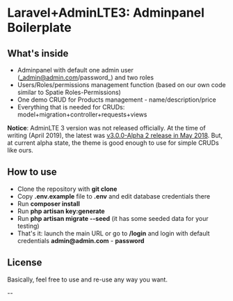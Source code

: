 # Laravel+AdminLTE3: Adminpanel Boilerplate

## What's inside

- Adminpanel with default one admin user (_admin@admin.com/password_) and two roles
- Users/Roles/permissions management function (based on our own code similar to Spatie Roles-Permissions)
- One demo CRUD for Products management - name/description/price
- Everything that is needed for CRUDs: model+migration+controller+requests+views

__Notice__: AdminLTE 3 version was not released officially. At the time of writing (April 2019), the latest was [v3.0.0-Alpha 2 release in May 2018](https://github.com/ColorlibHQ/AdminLTE/releases/tag/v3.0.0-alpha.2). But, at current alpha state, the theme is good enough to use for simple CRUDs like ours.

## How to use

- Clone the repository with __git clone__
- Copy __.env.example__ file to __.env__ and edit database credentials there
- Run __composer install__
- Run __php artisan key:generate__
- Run __php artisan migrate --seed__ (it has some seeded data for your testing)
- That's it: launch the main URL or go to __/login__ and login with default credentials __admin@admin.com__ - __password__

## License

Basically, feel free to use and re-use any way you want.

--
